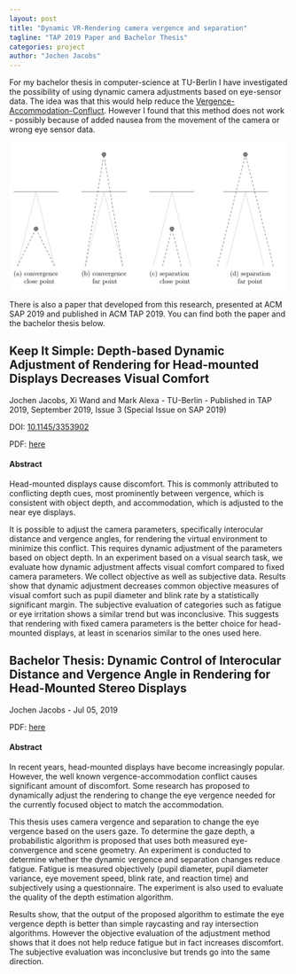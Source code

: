 ```yaml
---
layout: post
title: "Dynamic VR-Rendering camera vergence and separation"
tagline: "TAP 2019 Paper and Bachelor Thesis"
categories: project
author: "Jochen Jacobs"
---
```

For my bachelor thesis in computer-science at TU-Berlin I have investigated the possibility of using dynamic camera adjustments based on eye-sensor data. The idea was that this would help reduce the [Vergence-Accommodation-Confluct](https://medium.com/vrinflux-dot-com/vergence-accommodation-conflict-is-a-bitch-here-s-how-to-design-around-it-87dab1a7d9ba). However I found that this method does not work - possibly because of added nausea from the movement of the camera or wrong eye sensor data.

![Adjustment Methods](/assets/blog_assets/keep-it-simple/adjustments.jpg)

There is also a paper that developed from this research, presented at ACM SAP 2019 and published in ACM TAP 2019. You can find both the paper and the bachelor thesis below.

## Keep It Simple: Depth-based Dynamic Adjustment of Rendering for Head-mounted Displays Decreases Visual Comfort
Jochen Jacobs, Xi Wand and Mark Alexa - TU-Berlin - Published in TAP 2019, September 2019, Issue 3 (Special Issue on SAP 2019)

DOI: [10.1145/3353902](https://doi.org/10.1145/3353902)

PDF: [here](/assets/blog_assets/keep-it-simple/keepitsimple.pdf)

#### Abstract

Head-mounted displays cause discomfort. This is commonly attributed to conflicting depth cues, most prominently between vergence, which is consistent with object depth, and accommodation, which is adjusted to the near eye displays.

It is possible to adjust the camera parameters, specifically interocular distance and vergence angles, for rendering the virtual environment to minimize this conflict. This requires dynamic adjustment of the parameters based on object depth. In an experiment based on a visual search task, we evaluate how dynamic adjustment affects visual comfort compared to fixed camera parameters. We collect objective as well as subjective data. Results show that dynamic adjustment decreases common objective measures of visual comfort such as pupil diameter and blink rate by a statistically significant margin. The subjective evaluation of categories such as fatigue or eye irritation shows a similar trend but was inconclusive. This suggests that rendering with fixed camera parameters is the better choice for head-mounted displays, at least in scenarios similar to the ones used here.

## Bachelor Thesis: Dynamic Control of Interocular Distance and Vergence Angle in Rendering for Head-Mounted Stereo Displays
Jochen Jacobs - Jul 05, 2019

PDF: [here](/assets/blog_assets/keep-it-simple/BachelorThesis.pdf)

#### Abstract
In recent years, head-mounted displays have become increasingly popular. However, the well known vergence-accommodation conflict causes significant amount of discomfort. Some research has proposed to dynamically adjust the rendering to change the eye vergence needed for the currently focused object to match the accommodation.

This thesis uses camera vergence and separation to change the eye vergence based on the users gaze. To determine the gaze depth, a probabilistic algorithm is proposed that uses both measured eye-convergence and scene geometry. An experiment is conducted to determine whether the dynamic vergence and separation changes reduce fatigue. Fatigue is measured objectively (pupil diameter, pupil diameter variance, eye movement speed, blink rate, and reaction time) and subjectively using a questionnaire. The experiment is also used to evaluate the quality of the depth estimation algorithm.

Results show, that the output of the proposed algorithm to estimate the eye vergence depth is better than simple raycasting and ray intersection algorithms. However the objective evaluation of the adjustment method shows that it does not help reduce fatigue but in fact increases discomfort. The subjective evaluation was inconclusive but trends go into the same direction.
